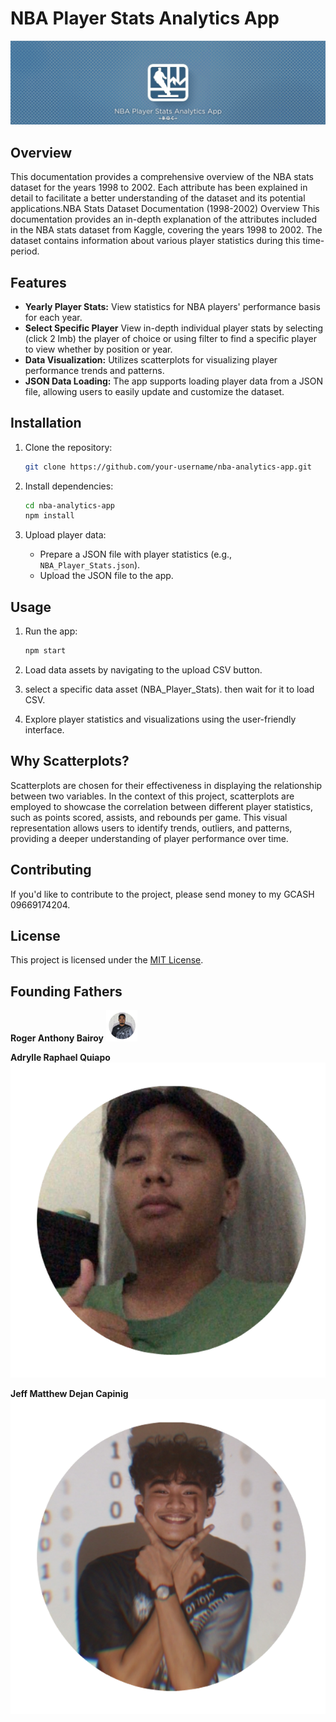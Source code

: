 # NBA Player Stats Analytics App
![My Photo](/1.png)
## Overview


This documentation provides a comprehensive overview of the NBA stats dataset for the years 1998 to 2002. Each attribute has been explained in detail to facilitate a better understanding of the dataset and its potential applications.NBA Stats Dataset Documentation (1998-2002)
Overview
This documentation provides an in-depth explanation of the attributes included in the NBA stats dataset from Kaggle, covering the years 1998 to 2002. The dataset contains information about various player statistics during this time-period.

## Features

- **Yearly Player Stats:** View statistics for NBA players' performance basis for each year.
- **Select Specific Player** View in-depth individual player stats by selecting (click 2 lmb) the player of choice or using filter to find a specific player to view whether by position or year.
- **Data Visualization:** Utilizes scatterplots for visualizing player performance trends and patterns.
- **JSON Data Loading:** The app supports loading player data from a JSON file, allowing users to easily update and customize the dataset.

## Installation

1. Clone the repository:

    ```bash
    git clone https://github.com/your-username/nba-analytics-app.git
    ```

2. Install dependencies:

    ```bash
    cd nba-analytics-app
    npm install
    ```

3. Upload player data:

    - Prepare a JSON file with player statistics (e.g., `NBA_Player_Stats.json`).
    - Upload the JSON file to the app.

## Usage

1. Run the app:

    ```bash
    npm start
    ```

2. Load data assets by navigating to the upload CSV button.

3. select a specific data asset (NBA_Player_Stats). then wait for it to load CSV.

4. Explore player statistics and visualizations using the user-friendly interface.


## Why Scatterplots?

Scatterplots are chosen for their effectiveness in displaying the relationship between two variables. In the context of this project, scatterplots are employed to showcase the correlation between different player statistics, such as points scored, assists, and rebounds per game. This visual representation allows users to identify trends, outliers, and patterns, providing a deeper understanding of player performance over time.

## Contributing

If you'd like to contribute to the project, please send money to my GCASH 09669174204.

## License

This project is licensed under the [MIT License](LICENSE).

## Founding Fathers

**Roger Anthony Bairoy**
<img src="/b.png" width="50"/>


**Adrylle Raphael Quiapo**
![My Photo](/a.png)


**Jeff Matthew Dejan Capinig**
![My Photo](/c.png)


